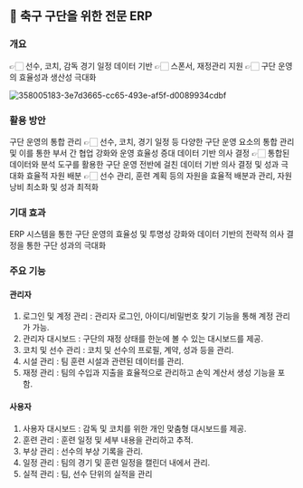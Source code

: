 ## 🚀 축구 구단을 위한 전문 ERP

### 개요
👉🏻 선수, 코치, 감독 경기 일정 데이터 기반
👉🏻 스폰서, 재정관리 지원
👉🏻 구단 운영의 효율성과 생산성 극대화

![358005183-3e7d3665-cc65-493e-af5f-d0089934cdbf](https://github.com/user-attachments/assets/da3e5fd3-6bf5-49f6-b121-ba8201609ec4)


### 활용 방안
구단 운영의 통합 관리
    👉🏻 선수, 코치, 경기 일정 등 다양한 구단 운영 요소의 통합 관리 및 이를 통한 부서 간 협업 강화와 운영 효율성 증대 
데이터 기반 의사 결정
    👉🏻 통합된 데이터와 분석 도구를 활용한 구단 운영 전반에 걸친 데이터 기반 의사 결정 및 성과 극대화
효율적 자원 배분
    👉🏻 선수 관리, 훈련 계획 등의 자원을 효율적 배분과 관리, 자원 낭비 최소화 및 성과 최적화

### 기대 효과
ERP 시스템을 통한 구단 운영의 효율성 및 투명성 강화와 데이터 기반의 전략적 의사 결정을 통한 구단 성과의 극대화


### 주요 기능
#### 관리자
1. 로그인 및 계정 관리 : 관리자 로그인, 아이디/비밀번호 찾기 기능을 통해 계정 관리가 가능.
2. 관리자 대시보드 : 구단의 재정 상태를 한눈에 볼 수 있는 대시보드를 제공.
3. 코치 및 선수 관리 : 코치 및 선수의 프로필, 계약, 성과 등을 관리.
4. 시설 관리 : 팀 훈련 시설과 관련된 데이터를 관리.
5. 재정 관리 : 팀의 수입과 지출을 효율적으로 관리하고 손익 계산서 생성 기능을 포함.


#### 사용자
1. 사용자 대시보드 : 감독 및 코치를 위한 개인 맞춤형 대시보드를 제공.
2. 훈련 관리 : 훈련 일정 및 세부 내용을 관리하고 추적.
3. 부상 관리 : 선수의 부상 기록을 관리.
4. 일정 관리 : 팀의 경기 및 훈련 일정을 캘린더 내에서 관리.
5. 실적 관리 : 팀, 선수 단위의 실적을 관리
